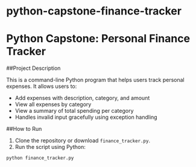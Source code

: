 # python-capstone-finance-tracker

# Python Capstone: Personal Finance Tracker

##Project Description

This is a command-line Python program that helps users track personal expenses. It allows users to:
- Add expenses with description, category, and amount
- View all expenses by category
- View a summary of total spending per category
- Handles invalid input gracefully using exception handling

##How to Run
1. Clone the repository or download `finance_tracker.py`.
2. Run the script using Python:

```bash
python finance_tracker.py
